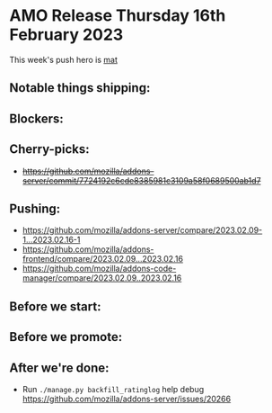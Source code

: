 # AMO Release Thursday 16th February 2023

This week's push hero is [mat](https://github.com/diox)

## Notable things shipping:

## Blockers:

## Cherry-picks:
- ~~https://github.com/mozilla/addons-server/commit/7724192c6cde8385981c3109a58f0689500ab1d7~~

## Pushing:

- https://github.com/mozilla/addons-server/compare/2023.02.09-1...2023.02.16-1
- https://github.com/mozilla/addons-frontend/compare/2023.02.09...2023.02.16
- https://github.com/mozilla/addons-code-manager/compare/2023.02.09..2023.02.16

## Before we start:

## Before we promote:

## After we're done:
- Run `./manage.py backfill_ratinglog` help debug https://github.com/mozilla/addons-server/issues/20266
